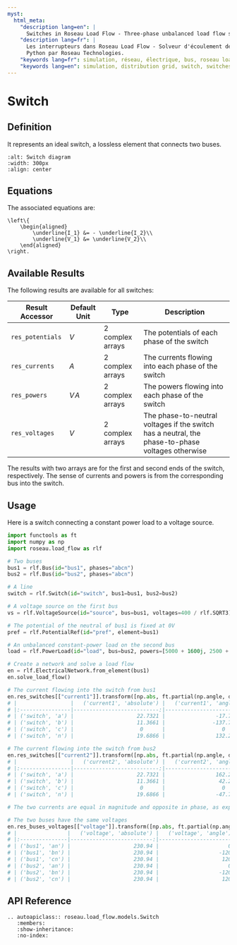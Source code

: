 ```yaml
---
myst:
  html_meta:
    "description lang=en": |
      Switches in Roseau Load Flow - Three-phase unbalanced load flow solver in a Python API by Roseau Technologies.
    "description lang=fr": |
      Les interrupteurs dans Roseau Load Flow - Solveur d'écoulement de charge triphasé et déséquilibré dans une API
      Python par Roseau Technologies.
    "keywords lang=fr": simulation, réseau, électrique, bus, roseau load flow, interrupteurs, modèle
    "keywords lang=en": simulation, distribution grid, switch, switches, model
---
```


# Switch

## Definition

It represents an ideal switch, a lossless element that connects two buses.

```{image} /_static/Switch.svg
:alt: Switch diagram
:width: 300px
:align: center
```

## Equations

The associated equations are:

```{math}
\left\{
    \begin{aligned}
        \underline{I_1} &= - \underline{I_2}\\
        \underline{V_1} &= \underline{V_2}\\
    \end{aligned}
\right.
```

## Available Results

The following results are available for all switches:

| Result Accessor  | Default Unit | Type             | Description                                                                                      |
| ---------------- | ------------ | ---------------- | ------------------------------------------------------------------------------------------------ |
| `res_potentials` | $V$          | 2 complex arrays | The potentials of each phase of the switch                                                       |
| `res_currents`   | $A$          | 2 complex arrays | The currents flowing into each phase of the switch                                               |
| `res_powers`     | $V\!A$       | 2 complex arrays | The powers flowing into each phase of the switch                                                 |
| `res_voltages`   | $V$          | 2 complex arrays | The phase-to-neutral voltages if the switch has a neutral, the phase-to-phase voltages otherwise |

The results with two arrays are for the first and second ends of the switch, respectively. The sense
of currents and powers is from the corresponding bus into the switch.

## Usage

Here is a switch connecting a constant power load to a voltage source.

```python
import functools as ft
import numpy as np
import roseau.load_flow as rlf

# Two buses
bus1 = rlf.Bus(id="bus1", phases="abcn")
bus2 = rlf.Bus(id="bus2", phases="abcn")

# A line
switch = rlf.Switch(id="switch", bus1=bus1, bus2=bus2)

# A voltage source on the first bus
vs = rlf.VoltageSource(id="source", bus=bus1, voltages=400 / rlf.SQRT3)

# The potential of the neutral of bus1 is fixed at 0V
pref = rlf.PotentialRef(id="pref", element=bus1)

# An unbalanced constant-power load on the second bus
load = rlf.PowerLoad(id="load", bus=bus2, powers=[5000 + 1600j, 2500 + 800j, 0])

# Create a network and solve a load flow
en = rlf.ElectricalNetwork.from_element(bus1)
en.solve_load_flow()

# The current flowing into the switch from bus1
en.res_switches[["current1"]].transform([np.abs, ft.partial(np.angle, deg=True)])
# |                 |   ('current1', 'absolute') |   ('current1', 'angle') |
# |:----------------|---------------------------:|------------------------:|
# | ('switch', 'a') |                    22.7321 |                -17.7447 |
# | ('switch', 'b') |                    11.3661 |               -137.745  |
# | ('switch', 'c') |                     0      |                  0      |
# | ('switch', 'n') |                    19.6866 |                132.255  |

# The current flowing into the switch from bus2
en.res_switches[["current2"]].transform([np.abs, ft.partial(np.angle, deg=True)])
# |                 |   ('current2', 'absolute') |   ('current2', 'angle') |
# |:----------------|---------------------------:|------------------------:|
# | ('switch', 'a') |                    22.7321 |                162.255  |
# | ('switch', 'b') |                    11.3661 |                 42.2553 |
# | ('switch', 'c') |                     0      |                  0      |
# | ('switch', 'n') |                    19.6866 |                -47.7447 |

# The two currents are equal in magnitude and opposite in phase, as expected

# The two buses have the same voltages
en.res_buses_voltages[["voltage"]].transform([np.abs, ft.partial(np.angle, deg=True)])
# |                |   ('voltage', 'absolute') |   ('voltage', 'angle') |
# |:---------------|--------------------------:|-----------------------:|
# | ('bus1', 'an') |                    230.94 |                      0 |
# | ('bus1', 'bn') |                    230.94 |                   -120 |
# | ('bus1', 'cn') |                    230.94 |                    120 |
# | ('bus2', 'an') |                    230.94 |                      0 |
# | ('bus2', 'bn') |                    230.94 |                   -120 |
# | ('bus2', 'cn') |                    230.94 |                    120 |
```

## API Reference

```{eval-rst}
.. autoapiclass:: roseau.load_flow.models.Switch
   :members:
   :show-inheritance:
   :no-index:
```
